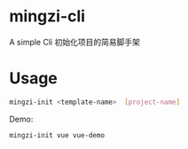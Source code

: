 # mingzi-cli

A simple Cli 初始化项目的简易脚手架

# Usage

``` bash
mingzi-init <template-name>  [project-name]
```

Demo:

``` bash
mingzi-init vue vue-demo
```